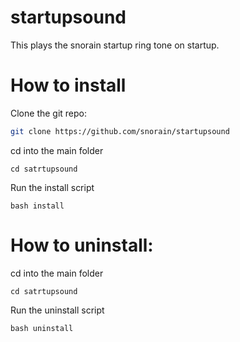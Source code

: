 # startupsound
This plays the snorain startup ring tone on startup.

# How to install
Clone the git repo:
```sh
git clone https://github.com/snorain/startupsound
```
cd into the main folder
```
cd satrtupsound
```
Run the install script
```
bash install
```

# How to uninstall:
cd into the main folder
```
cd satrtupsound
```
Run the uninstall script
```
bash uninstall
```
